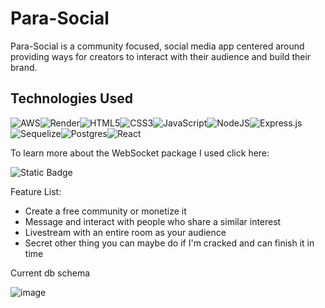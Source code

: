 # Para-Social
Para-Social is a community focused, social media app centered around providing ways for creators to interact with their audience and build their brand.

## Technologies Used

![AWS](https://img.shields.io/badge/AWS-%23FF9900.svg?style=for-the-badge&logo=amazon-aws&logoColor=white)![Render](https://img.shields.io/badge/Render-%46E3B7.svg?style=for-the-badge&logo=render&logoColor=white)![HTML5](https://img.shields.io/badge/html5-%23E34F26.svg?style=for-the-badge&logo=html5&logoColor=white)![CSS3](https://img.shields.io/badge/css3-%231572B6.svg?style=for-the-badge&logo=css3&logoColor=white)![JavaScript](https://img.shields.io/badge/javascript-%23323330.svg?style=for-the-badge&logo=javascript&logoColor=%23F7DF1E)![NodeJS](https://img.shields.io/badge/node.js-6DA55F?style=for-the-badge&logo=node.js&logoColor=white)![Express.js](https://img.shields.io/badge/express.js-%23404d59.svg?style=for-the-badge&logo=express&logoColor=%2361DAFB)![Sequelize](https://img.shields.io/badge/Sequelize-52B0E7?style=for-the-badge&logo=Sequelize&logoColor=white)![Postgres](https://img.shields.io/badge/postgres-%23316192.svg?style=for-the-badge&logo=postgresql&logoColor=white)![React](https://img.shields.io/badge/react-%2320232a.svg?style=for-the-badge&logo=react&logoColor=%2361DAFB)

To learn more about the WebSocket package I used click here:

![Static Badge](https://img.shields.io/badge/WebSockets_by_ws-red?style=for-the-badge&link=https%3A%2F%2Fwww.npmjs.com%2Fpackage%2Fws&link=https%3A%2F%2Fwww.npmjs.com%2Fpackage%2Fws)

Feature List:
  * Create a free community or monetize it
  * Message and interact with people who share a similar interest
  * Livestream with an entire room as your audience
  * Secret other thing you can maybe do if I'm cracked and can finish it in time

Current db schema

![image](https://github.com/dylan-mcdougall/Para-Social/assets/107007986/8f9ebd95-5689-41be-bff0-631157b5ea0b)



